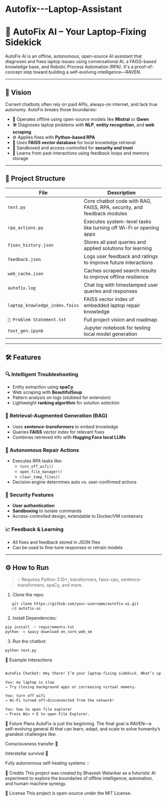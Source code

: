 # Autofix---Laptop-Assistant

# 🤖 AutoFix AI – Your Laptop-Fixing Sidekick

AutoFix AI is an offline, autonomous, open-source AI assistant that diagnoses and fixes laptop issues using conversational AI, a FAISS-based knowledge base, and Robotic Process Automation (RPA). It's a proof-of-concept step toward building a self-evolving intelligence—RAVEN.

---

## 🚀 Vision

Current chatbots often rely on paid APIs, always-on internet, and lack true autonomy. AutoFix breaks those boundaries:

- 🧠 Operates offline using open-source models like **Mistral** or **Qwen**
- 🛠️ Diagnoses laptop problems with **NLP**, **entity recognition**, and **web scraping**
- ⚙️ Applies fixes with **Python-based RPA**
- 🧩 Uses **FAISS vector database** for local knowledge retrieval
- 🔐 Sandboxed and access-controlled for **security and trust**
- 🔄 Learns from past interactions using feedback loops and memory storage

---

## 📂 Project Structure

| File | Description |
|------|-------------|
| `test.py` | Core chatbot code with RAG, FAISS, RPA, security, and feedback modules |
| `rpa_actions.py` | Executes system-level tasks like turning off Wi-Fi or opening apps |
| `fixes_history.json` | Stores all past queries and applied solutions for learning |
| `feedback.json` | Logs user feedback and ratings to improve future interactions |
| `web_cache.json` | Caches scraped search results to improve offline resilience |
| `autofix.log` | Chat log with timestamped user queries and responses |
| `laptop_knowledge_index.faiss` | FAISS vector index of embedded laptop repair knowledge |
| `🚀 Problem Statement.txt` | Full project vision and roadmap |
| `text_gen.ipynb` | Jupyter notebook for testing local model generation |

---

## 🛠️ Features

### 🔍 Intelligent Troubleshooting
- Entity extraction using **spaCy**
- Web scraping with **BeautifulSoup**
- Pattern analysis on logs (stubbed for extension)
- Lightweight **ranking algorithm** for solution selection

### 🧠 Retrieval-Augmented Generation (RAG)
- Uses **sentence-transformers** to embed knowledge
- Queries **FAISS** vector index for relevant fixes
- Combines retrieved info with **Hugging Face local LLMs**

### 🤖 Autonomous Repair Actions
- Executes RPA tasks like:
  - `turn_off_wifi()`
  - `open_file_manager()`
  - `clear_temp_files()`
- Decision engine determines auto vs. user-confirmed actions

### 🔐 Security Features
- **User authentication**
- **Sandboxing** to isolate commands
- Access-controlled design, extendable to Docker/VM containers

### 📈 Feedback & Learning
- All fixes and feedback stored in JSON files
- Can be used to fine-tune responses or retrain models

---

## ⚙️ How to Run

> 💡 Requires Python 3.10+, transformers, faiss-cpu, sentence-transformers, spaCy, and more.

1. Clone the repo:
```bash
   git clone https://github.com/your-username/autofix-ai.git
   cd autofix-ai
```

2. Install Dependencies:
```bash
pip install -r requirements.txt
python -m spacy download en_core_web_sm
```

3. Run the chatbot:
```bash
python test.py
```

🧪 Example Interactions

```bash

AutoFix Chatbot: Hey there! I’m your laptop-fixing sidekick. What’s up?

You: my laptop is slow  
→ Try closing background apps or increasing virtual memory.

You: turn off wifi  
→ Wi-Fi turned off—disconnected from the network!

You: how to open file explorer  
→ Press Win + E to open File Explorer.
```

🔮 Future Plans
AutoFix is just the beginning. The final goal is RAVEN—a self-evolving general AI that can learn, adapt, and scale to solve humanity’s grandest challenges like:

Consciousness transfer 🧠

Interstellar survival 🚀

Fully autonomous self-healing systems 💡

🧠 Credits
This project was created by Bhavesh Walankar as a futuristic AI experiment to explore the boundaries of offline intelligence, automation, and human-machine synergy.

📄 License
This project is open-source under the MIT License.



